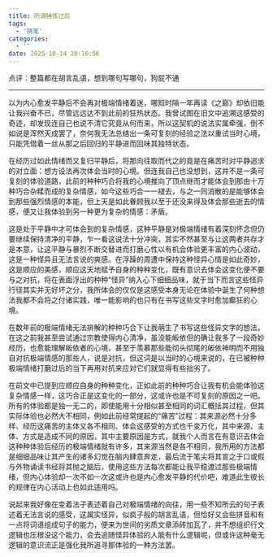 ```yaml
---
title: 所谓锤炼过后
tags:
  - '随笔'
categories:
  - ''
date: 2025-10-14 20:16:56
---
```


点评：整篇都在胡言乱语，想到哪句写哪句，狗屁不通

---

以为内心愈发平静后不会再对极端情绪着迷，哪知时隔一年再读《之巅》却依旧能让我兴奋不已，尽管远远达不到此前的狂热状态。我曾试图在旧文中追溯这感受的奇迹，却发现连自己也说不清它究竟从何而来，所以这契机的说法实属牵强，倒不如说是浑然天成罢了，奈何我无法总结出一条可复刻的经验之法以重试当时心境，只能凭借着一丝从那之后回归的平静进而回味其独特状态。

在经历过如此情绪而又复归平静后，将那向往取而代之的竟是在痛苦时对平静追求的对立面：想方设法再次体会当时的心境。但连我自己也没想到，这并不是一条可复刻的体验道路，此前的种种巧合将我的心境推向了顶点继而才能体会到那由十万种巧合杂糅而成的复杂情感，如今这些巧合一一褪去，与之一同消散的是能够体会到那些强烈情感的本能，但上天是如此眷顾我以至于还没来得及体会那些逝去的情感，便又让我体验到另一种更为复杂的情感：矛盾。

这是处于平静中才可体会到的复杂情感，这种平静是对极端情绪有着深刻怀念但仍要继续保持清净的平静，乍一看这说法十分冲突，其实不然甚至与让这两者共存才是本意，让这平静与暴烈不断交替进而打磨心性以有机会体验更丰富的内心波动，这是一种怪异且无法言说的爽感。在浮躁的周遭中保持这种怪异心情是如此奇妙，这是顺应的美感，顺应这天地赋予自身的种种变化，既有意识去体会这变化便不要与之对抗，将在表面浮出的种种“怪异”纳入心下细细品味，就于当下而言这些怪异行径其实并无好坏之分，我所体会的仅仅是这感受本身无论在体验中诞生了何种想法我都不会将之付诸实践，唯一能影响的也只有在书写这些文字时愈加癫狂的心境。

在数年前的极端情绪无法排解的种种巧合下让我萌生了书写这些怪异文字的想法，在这之前我甚至尝试通过宗教使得内心清净，虽没能皈依但的确让我多了一段奇妙经历，也愈能理解皈依者的心境，甚至于羡慕那些能彻头彻尾的皈依神明而不用独自对抗极端情感的那些人，说是对抗，但这词是以当时的心境来说的，在已被种种极端情绪打磨过后的当下再用对抗来应对它们就显得有些拙劣了。

在前文中已提到应顺应自身的种种变化，正如此前的种种巧合让我有机会能体验这复杂情感一样，这巧合正是这变化的一部分，这或许也是不可复刻的原因之一吧。所有的体验都是独一无二的，即使能用十分相似甚至相同的词汇概括其过程，但其实际体验也必然大不相同，例如此前经常提起的“痛苦”过程：其来源必然十分多样、经历这痛苦的主体又各不相同、体会这感受的方式也千变万化，其中来源、主体、方式是造成不同的原因，其中主要原因是方式，就我个人而言在有意识去体会这种种体验后经历的极端情绪就有许多，其来源当然是各不相同，我所用的方法都是细细品味让其产生的诸多幻觉在脑内肆意奔走，最后流于笔尖将其宣之于口或假与外物诵读书经将其抛之脑后，使用这些方法每次都能让我平稳渡过那些极端情绪，但内心体验却一次不如一次这或许也是内心愈发平静的代价吧，难道此生彼长的规律在内心活动上也如此适用吗。

说起来我好像在变着法子表述着自己对极端情绪的向往，用一些不知所云的句子表述着无法言说的感受，这属实怪异，似疯子般的胡言乱语，但恰好又会些拼音和有一点将词语组成句子的能力，便来为世间的劣质文章添砖加瓦了，并不想组织行文逻辑也压根没这个能力，会去追随怪异体验的人能有什么逻辑呢，但或许这种毫无逻辑的意识流正是强化我所追寻那体验的一种方法罢。
